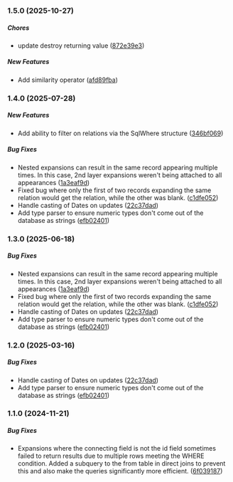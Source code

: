 ### 1.5.0 (2025-10-27)

##### Chores

*  update destroy returning value ([872e39e3](https://github.com/cloudflare-extension/unconventional-pg-queries/commit/872e39e391e592efff1009fbf8fde76abf00ced2))

##### New Features

*  Add similarity operator ([afd89fba](https://github.com/cloudflare-extension/unconventional-pg-queries/commit/afd89fbaaaffeac22a8dae3f1442002744ca60f8))

### 1.4.0 (2025-07-28)

##### New Features

*  Add ability to filter on relations via the SqlWhere structure ([346bf069](https://github.com/cloudflare-extension/unconventional-pg-queries/commit/346bf069ef34f39dc8212826f199f4af2e9f0b46))

##### Bug Fixes

*  Nested expansions can result in the same record appearing multiple times. In this case, 2nd layer expansions weren't being attached to all appearances ([1a3eaf9d](https://github.com/cloudflare-extension/unconventional-pg-queries/commit/1a3eaf9dccf1bd1e5a3e715f0fd1360cace072aa))
*  Fixed bug where only the first of two records expanding the same relation would get the relation, while the other was blank. ([c1dfe052](https://github.com/cloudflare-extension/unconventional-pg-queries/commit/c1dfe0528e6acb689b7eea2ae3c2aa8102ab9670))
*  Handle casting of Dates on updates ([22c37dad](https://github.com/cloudflare-extension/unconventional-pg-queries/commit/22c37dad2008ee4f44ab50fcdf8248e1df1d40a2))
*  Add type parser to ensure numeric types don't come out of the database as strings ([efb02401](https://github.com/cloudflare-extension/unconventional-pg-queries/commit/efb0240193aeabfd5d8db1c8247e7d23a637c509))

### 1.3.0 (2025-06-18)

##### Bug Fixes

*  Nested expansions can result in the same record appearing multiple times. In this case, 2nd layer expansions weren't being attached to all appearances ([1a3eaf9d](https://github.com/cloudflare-extension/unconventional-pg-queries/commit/1a3eaf9dccf1bd1e5a3e715f0fd1360cace072aa))
*  Fixed bug where only the first of two records expanding the same relation would get the relation, while the other was blank. ([c1dfe052](https://github.com/cloudflare-extension/unconventional-pg-queries/commit/c1dfe0528e6acb689b7eea2ae3c2aa8102ab9670))
*  Handle casting of Dates on updates ([22c37dad](https://github.com/cloudflare-extension/unconventional-pg-queries/commit/22c37dad2008ee4f44ab50fcdf8248e1df1d40a2))
*  Add type parser to ensure numeric types don't come out of the database as strings ([efb02401](https://github.com/cloudflare-extension/unconventional-pg-queries/commit/efb0240193aeabfd5d8db1c8247e7d23a637c509))

### 1.2.0 (2025-03-16)

##### Bug Fixes

*  Handle casting of Dates on updates ([22c37dad](https://github.com/cloudflare-extension/unconventional-pg-queries/commit/22c37dad2008ee4f44ab50fcdf8248e1df1d40a2))
*  Add type parser to ensure numeric types don't come out of the database as strings ([efb02401](https://github.com/cloudflare-extension/unconventional-pg-queries/commit/efb0240193aeabfd5d8db1c8247e7d23a637c509))

### 1.1.0 (2024-11-21)

##### Bug Fixes

*  Expansions where the connecting field is not the id field sometimes failed to return results due to multiple rows meeting the WHERE condition. Added a subquery to the from table in direct joins to prevent this and also make the queries significantly more efficient. ([6f039187](https://github.com/cloudflare-extension/unconventional-pg-queries/commit/6f03918785905e32ccfc9bd5646d4e338ffbbbdc))

